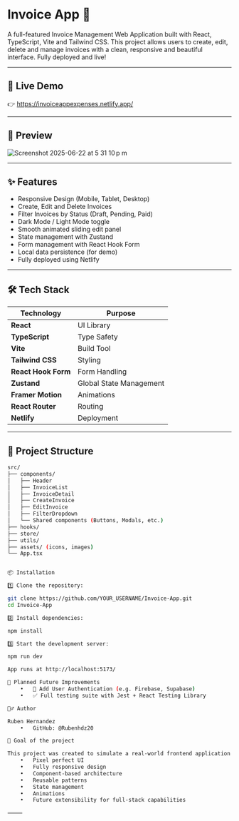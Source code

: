 # Invoice App 💸

A full-featured Invoice Management Web Application built with React, TypeScript, Vite and Tailwind CSS. This project allows users to create, edit, delete and manage invoices with a clean, responsive and beautiful interface. Fully deployed and live!

---

## 🚀 Live Demo

👉 https://invoiceappexpenses.netlify.app/

---

## 📸 Preview

![Screenshot 2025-06-22 at 5 31 10 p m](https://github.com/user-attachments/assets/b67d011b-6d5c-4cf5-9b8d-536c71e97685)


---

## ✨ Features

- Responsive Design (Mobile, Tablet, Desktop)
- Create, Edit and Delete Invoices
- Filter Invoices by Status (Draft, Pending, Paid)
- Dark Mode / Light Mode toggle
- Smooth animated sliding edit panel
- State management with Zustand
- Form management with React Hook Form
- Local data persistence (for demo)
- Fully deployed using Netlify

---

## 🛠 Tech Stack

| Technology | Purpose |
| ----------- | ------- |
| **React** | UI Library |
| **TypeScript** | Type Safety |
| **Vite** | Build Tool |
| **Tailwind CSS** | Styling |
| **React Hook Form** | Form Handling |
| **Zustand** | Global State Management |
| **Framer Motion** | Animations |
| **React Router** | Routing |
| **Netlify** | Deployment |

---

## 📂 Project Structure

```bash
src/
├── components/
│   ├── Header
│   ├── InvoiceList
│   ├── InvoiceDetail
│   ├── CreateInvoice
│   ├── EditInvoice
│   ├── FilterDropdown
│   └── Shared components (Buttons, Modals, etc.)
├── hooks/
├── store/
├── utils/
├── assets/ (icons, images)
└── App.tsx


📦 Installation

1️⃣ Clone the repository:

git clone https://github.com/YOUR_USERNAME/Invoice-App.git
cd Invoice-App

2️⃣ Install dependencies:

npm install

3️⃣ Start the development server:

npm run dev

App runs at http://localhost:5173/

🚧 Planned Future Improvements
	•	🔐 Add User Authentication (e.g. Firebase, Supabase)
	•	✅ Full testing suite with Jest + React Testing Library

🙋‍♂️ Author

Ruben Hernandez
	•	GitHub: @Rubenhdz20

🏁 Goal of the project

This project was created to simulate a real-world frontend application with:
	•	Pixel perfect UI
	•	Fully responsive design
	•	Component-based architecture
	•	Reusable patterns
	•	State management
	•	Animations
	•	Future extensibility for full-stack capabilities

⸻
